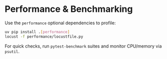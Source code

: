 # Performance & Benchmarking

Use the `performance` optional dependencies to profile:
```bash
uv pip install .[performance]
locust -f performance/locustfile.py
```

For quick checks, run `pytest-benchmark` suites and monitor CPU/memory via `psutil`.
